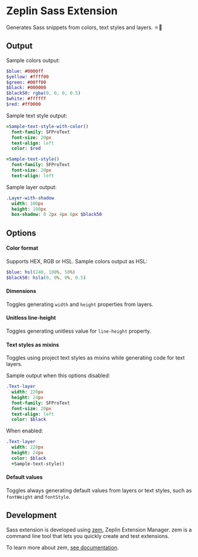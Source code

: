 # Zeplin Sass Extension

Generates Sass snippets from colors, text styles and layers. ⚛️📱

## Output
Sample colors output:
```sass
$blue: #0000ff
$yellow: #ffff00
$green: #00ff00
$black: #000000
$black50: rgba(0, 0, 0, 0.5)
$white: #ffffff
$red: #ff0000
```

Sample text style output:
```sass
=Sample-text-style-with-color()
  font-family: SFProText
  font-size: 20px
  text-align: left
  color: $red

=Sample-text-style()
  font-family: SFProText
  font-size: 20px
  text-align: left
```

Sample layer output:
```sass
.Layer-with-shadow
  width: 100px
  height: 100px
  box-shadow: 0 2px 4px 6px $black50
```

## Options

#### Color format

Supports HEX, RGB or HSL. Sample colors output as HSL:
```sass
$blue: hsl(240, 100%, 50%)
$black50: hsla(0, 0%, 0%, 0.5)
```

#### Dimensions

Toggles generating `width` and `height` properties from layers.

#### Unitless line-height

Toggles generating unitless value for `line-height` property.

#### Text styles as mixins

Toggles using project text styles as mixins while generating code for text layers.

Sample output when this options disabled:
```sass
.Text-layer
  width: 220px
  height: 24px
  font-family: SFProText
  font-size: 20px
  text-align: left
  color: $black
```

When enabled:
```sass
.Text-layer
  width: 220px
  height: 24px
  color: $black
  +Sample-text-style()
```

#### Default values

Toggles always generating default values from layers or text styles, such as `fontWeight` and `fontStyle`.

## Development

Sass extension is developed using [zem](https://github.com/zeplin/zem), Zeplin Extension Manager. zem is a command line tool that lets you quickly create and test extensions.

To learn more about zem, [see documentation](https://github.com/zeplin/zem).
